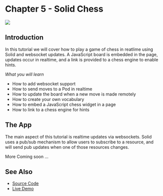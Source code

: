 # Chapter 5 - Solid Chess

![](https://melvincarvalho.gitbooks.io/solid-tutorials/content/solidchess.png)

## Introduction

In this tutorial we will cover how to play a game of chess in reatlime using Solid and websocket updates.  A JavaScript board is embedded in the page, updates occur in realtime, and a link is provided to a chess engine to enable hints.

*What you will learn*

* How to add websocket support
* How to send moves to a Pod in realtime
* How to update the board when a new move is made remotely
* How to create your own vocabulary
* How to embed a JavaScript chess widget in a page
* How to link to a chess engine for hints

## The App

The main aspect of this tutorial is realtime updates via websockets.  Solid uses a pub/sub mechanism to allow users to subscribe to a resource, and will send pub updates when one of those resources changes.



More Coming soon ...


## See Also

* [Source Code](https://github.com/melvincarvalho/chess)
* [Live Demo](http://melvincarvalho.github.io/chess/)
